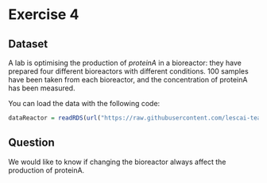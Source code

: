 # Exercise 4

## Dataset

A lab is optimising the production of *proteinA* in a bioreactor: they have prepared four different bioreactors with different conditions.
100 samples have been taken from each bioreactor, and the concentration of proteinA has been measured.


You can load the data with the following code:

```R
dataReactor = readRDS(url("https://raw.githubusercontent.com/lescai-teaching/class-bigdata-2023/main/L10_stats_exercises/exercise_04/L10_dataset_exercise04.rds"))
```


## Question

We would like to know if changing the bioreactor always affect the production of proteinA.